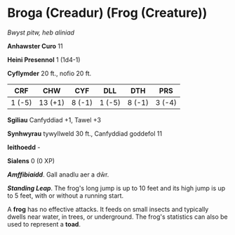 # Broga (Creadur) (Frog (Creature))

*Bwyst pitw, heb aliniad*

**Anhawster Curo** 11

**Heini Presennol** 1 (1d4-1)

**Cyflymder** 20 ft., nofio 20 ft.

| CRF    | CHW     | CYF    | DLL    | DTH    | PRS    |
|--------|---------|--------|--------|--------|--------|
| 1 (-5) | 13 (+1) | 8 (-1) | 1 (-5) | 8 (-1) | 3 (-4) |

**Sgiliau** Canfyddiad +1, Tawel +3

**Synhwyrau** tywyllweld 30 ft., Canfyddiad goddefol 11

**Ieithoedd** -

**Sialens** 0 (0 XP)

***Amffibiaidd***. Gall anadlu aer a dŵr.

***Standing Leap***. The frog's long jump is up to 10 feet and its high jump is up to 5 feet, with or without a running start.

A **frog** has no effective attacks. It feeds on small insects and typically dwells near water, in trees, or underground. The frog's statistics can also be used to represent a **toad**.